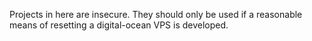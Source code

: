 Projects in here are insecure. They should only be used if a reasonable means
of resetting a digital-ocean VPS is developed.
